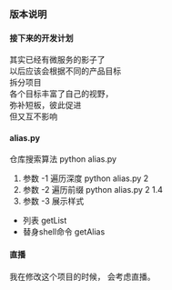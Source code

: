 ### 版本说明

#### 接下来的开发计划
其实已经有微服务的影子了  
以后应该会根据不同的产品目标  
拆分项目  
各个目标丰富了自己的视野，  
弥补短板，彼此促进  
但又互不影响  

#### alias.py
仓库搜索算法
python alias.py
1. 参数 -1
  遍历深度
  python alias.py 2
1. 参数 -2
  遍历前缀
  python alias.py 2 1.4
1. 参数 -3
  展示样式
  + 列表 getList  
  + 替身shell命令 getAlias

#### 直播
我在修改这个项目的时候，
会考虑直播。
